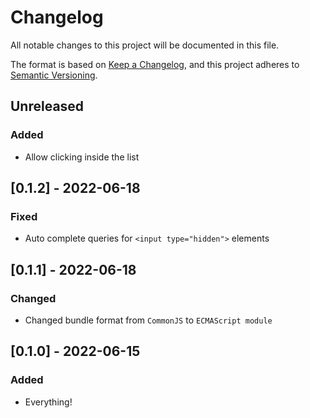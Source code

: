 # Changelog

All notable changes to this project will be documented in this file.

The format is based on [Keep a Changelog](https://keepachangelog.com/en/1.0.0/),
and this project adheres to [Semantic Versioning](https://semver.org/spec/v2.0.0.html).

## Unreleased
### Added
- Allow clicking inside the list

## [0.1.2] - 2022-06-18

### Fixed
- Auto complete queries for `<input type="hidden">` elements

## [0.1.1] - 2022-06-18

### Changed
- Changed bundle format from `CommonJS` to `ECMAScript module`

## [0.1.0] - 2022-06-15

### Added
- Everything!
